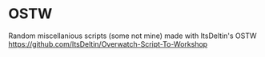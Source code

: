 # OSTW

Random miscellanious scripts (some not mine) made with ItsDeltin's OSTW https://github.com/ItsDeltin/Overwatch-Script-To-Workshop
